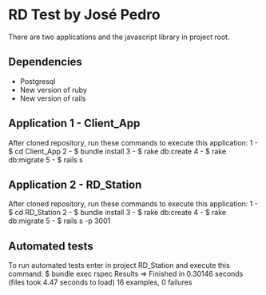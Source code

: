 # RD Test by José Pedro

There are two applications and the javascript library in project root.

## Dependencies
- Postgresql
- New version of ruby
- New version of rails

## Application 1 - Client_App
After cloned repository, run these commands to execute this application:
1 - $ cd Client_App
2 - $ bundle install
3 - $ rake db:create
4 - $ rake db:migrate
5 - $ rails s

## Application 2 - RD_Station
After cloned repository, run these commands to execute this application:
1 - $ cd RD_Station
2 - $ bundle install
3 - $ rake db:create
4 - $ rake db:migrate
5 - $ rails s -p 3001

## Automated tests
To run automated tests enter in project RD_Station and execute this command:
$ bundle exec rspec 
Results => Finished in 0.30146 seconds (files took 4.47 seconds to load)
16 examples, 0 failures
